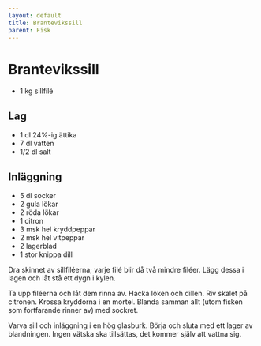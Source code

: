 ```yaml
---
layout: default
title: Brantevikssill
parent: Fisk
---
```

# Brantevikssill

-   1 kg sillfilé

## Lag

-   1 dl 24%-ig ättika
-   7 dl vatten
-   1/2 dl salt

## Inläggning

-   5 dl socker
-   2 gula lökar
-   2 röda lökar
-   1 citron
-   3 msk hel kryddpeppar
-   2 msk hel vitpeppar
-   2 lagerblad
-   1 stor knippa dill

Dra skinnet av sillfiléerna; varje filé blir då två mindre filéer. Lägg dessa i lagen och låt stå ett dygn i kylen.

Ta upp filéerna och låt dem rinna av. Hacka löken och dillen. Riv skalet på citronen. Krossa kryddorna i en mortel.
Blanda samman allt (utom fisken som fortfarande rinner av) med sockret.

Varva sill och inläggning i en hög glasburk. Börja och sluta med ett lager av blandningen. Ingen vätska ska tillsättas,
det kommer själv att vattna sig.

